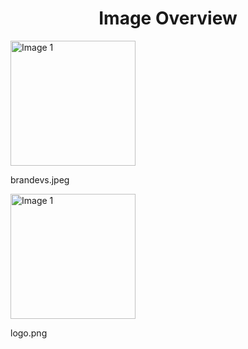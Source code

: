 <h1 style ="text-align: center;"> Image Overview </h1>
<div>
<div>
<img src="https://media.evkx.net/multimedia/models/subaru/brandevs_xst.jpeg" alt="Image 1" style="width: 200px;">
<p>brandevs.jpeg</p>
</div>
<div>
<img src="https://media.evkx.net/multimedia/models/subaru/logo_xst.png" alt="Image 1" style="width: 200px;">
<p>logo.png</p>
</div>
</div>
